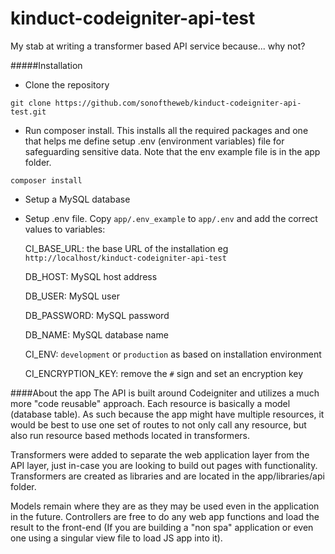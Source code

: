 # kinduct-codeigniter-api-test
My stab at writing a transformer based API service because... why not?

#####Installation
* Clone the repository 

``git clone https://github.com/sonoftheweb/kinduct-codeigniter-api-test.git``

* Run composer install. This installs all the required packages and one that helps me define setup .env 
(environment variables) file for safeguarding sensitive data. Note that the env example file is in the app folder.

``composer install``

* Setup a MySQL database

* Setup .env file. Copy ``app/.env_example`` to ``app/.env`` and add the correct values to variables:

    CI_BASE_URL: the base URL of the installation eg ``http://localhost/kinduct-codeigniter-api-test``
    
    DB_HOST: MySQL host address
    
    DB_USER: MySQL user
    
    DB_PASSWORD: MySQL password
    
    DB_NAME: MySQL database name
    
    CI_ENV: ``development`` or ``production`` as based on installation environment
    
    CI_ENCRYPTION_KEY: remove the ``#`` sign and set an encryption key
    
####About the app
The API is built around Codeigniter and utilizes a much more "code reusable" approach. Each
resource is basically a model (database table). As such because the app might have multiple 
resources, it would be best to use one set of routes to not only call any resource, but also
run resource based methods located in transformers.

Transformers were added to separate the web application layer from the API layer, just in-case
you are looking to build out pages with functionality. Transformers are created as libraries and are located in the app/libraries/api folder.

Models remain where they are as they may be used even in the application in the future. Controllers are free to do any web app
functions and load the result to the front-end (If you are building a "non spa" application or even one using a singular view file to load JS app into it).  
